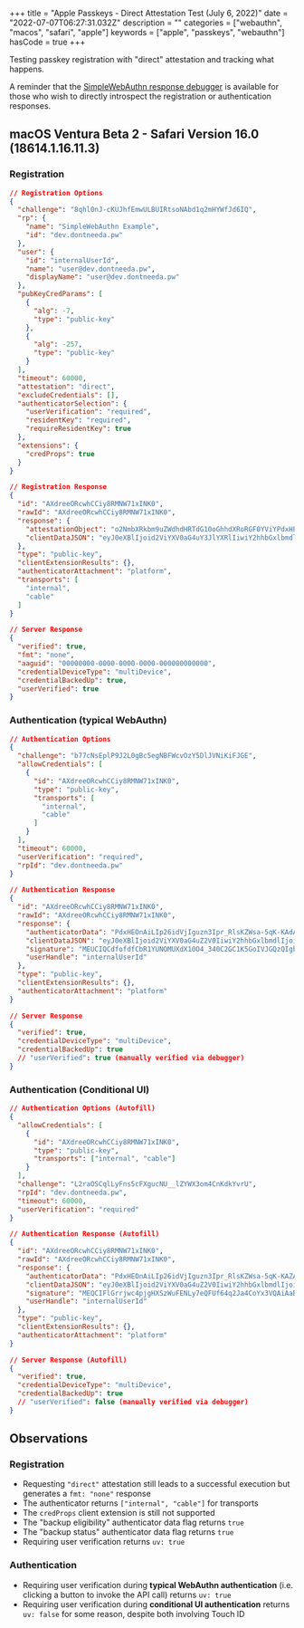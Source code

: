 +++
title = "Apple Passkeys - Direct Attestation Test (July 6, 2022)"
date = "2022-07-07T06:27:31.032Z"
description = ""
categories = ["webauthn", "macos", "safari", "apple"]
keywords = ["apple", "passkeys", "webauthn"]
hasCode = true
+++

Testing passkey registration with "direct" attestation and tracking what happens.

A reminder that the [SimpleWebAuthn response debugger](https://debugger.simplewebauthn.dev) is available for those who wish to directly introspect the registration or authentication responses.

## macOS Ventura Beta 2 - Safari Version 16.0 (18614.1.16.11.3)

### Registration

```json
// Registration Options
{
  "challenge": "8qhl0nJ-cKUJhfEmwULBUIRtsoNAbd1q2mHYWfJd6IQ",
  "rp": {
    "name": "SimpleWebAuthn Example",
    "id": "dev.dontneeda.pw"
  },
  "user": {
    "id": "internalUserId",
    "name": "user@dev.dontneeda.pw",
    "displayName": "user@dev.dontneeda.pw"
  },
  "pubKeyCredParams": [
    {
      "alg": -7,
      "type": "public-key"
    },
    {
      "alg": -257,
      "type": "public-key"
    }
  ],
  "timeout": 60000,
  "attestation": "direct",
  "excludeCredentials": [],
  "authenticatorSelection": {
    "userVerification": "required",
    "residentKey": "required",
    "requireResidentKey": true
  },
  "extensions": {
    "credProps": true
  }
}

// Registration Response
{
  "id": "AXdreeORcwhCCiy8RMNW71xINK0",
  "rawId": "AXdreeORcwhCCiy8RMNW71xINK0",
  "response": {
    "attestationObject": "o2NmbXRkbm9uZWdhdHRTdG10oGhhdXRoRGF0YViYPdxHEOnAiLIp26idVjIguzn3Ipr_RlsKZWsa-5qK-KBdAAAAAAAAAAAAAAAAAAAAAAAAAAAAFAF3a3njkXMIQgosvETDVu9cSDStpQECAyYgASFYIBEtMfThOHMz9o8bq1KONhE59gUHOFeIvo93pbDu6OusIlgg8FOvHtoKW_Sdif0qQHGhEJir8xMkHX4OPtY1RYRtDko",
    "clientDataJSON": "eyJ0eXBlIjoid2ViYXV0aG4uY3JlYXRlIiwiY2hhbGxlbmdlIjoiOHFobDBuSi1jS1VKaGZFbXdVTEJVSVJ0c29OQWJkMXEybUhZV2ZKZDZJUSIsIm9yaWdpbiI6Imh0dHBzOi8vZGV2LmRvbnRuZWVkYS5wdyJ9"
  },
  "type": "public-key",
  "clientExtensionResults": {},
  "authenticatorAttachment": "platform",
  "transports": [
    "internal",
    "cable"
  ]
}

// Server Response
{
  "verified": true,
  "fmt": "none",
  "aaguid": "00000000-0000-0000-0000-000000000000",
  "credentialDeviceType": "multiDevice",
  "credentialBackedUp": true,
  "userVerified": true
}
```

### Authentication (typical WebAuthn)

```json
// Authentication Options
{
  "challenge": "b77cNsEplP9J2L0gBc5egNBFWcvOzY5DlJVNiKiFJGE",
  "allowCredentials": [
    {
      "id": "AXdreeORcwhCCiy8RMNW71xINK0",
      "type": "public-key",
      "transports": [
        "internal",
        "cable"
      ]
    }
  ],
  "timeout": 60000,
  "userVerification": "required",
  "rpId": "dev.dontneeda.pw"
}

// Authentication Response
{
  "id": "AXdreeORcwhCCiy8RMNW71xINK0",
  "rawId": "AXdreeORcwhCCiy8RMNW71xINK0",
  "response": {
    "authenticatorData": "PdxHEOnAiLIp26idVjIguzn3Ipr_RlsKZWsa-5qK-KAdAAAAAA",
    "clientDataJSON": "eyJ0eXBlIjoid2ViYXV0aG4uZ2V0IiwiY2hhbGxlbmdlIjoiYjc3Y05zRXBsUDlKMkwwZ0JjNWVnTkJGV2N2T3pZNURsSlZOaUtpRkpHRSIsIm9yaWdpbiI6Imh0dHBzOi8vZGV2LmRvbnRuZWVkYS5wdyJ9",
    "signature": "MEUCIQCdfofdfCbR1YUNOMUXdX10O4_340C2GC1K5GoIVJGQzQIgbCAM9RIeTN92pfd_iyhKw_Xi6zKhJ49ptnKzMG3vnNA",
    "userHandle": "internalUserId"
  },
  "type": "public-key",
  "clientExtensionResults": {},
  "authenticatorAttachment": "platform"
}

// Server Response
{
  "verified": true,
  "credentialDeviceType": "multiDevice",
  "credentialBackedUp": true
  // "userVerified": true (manually verified via debugger)
}
```

### Authentication (Conditional UI)

```json
// Authentication Options (Autofill)
{
  "allowCredentials": [
    {
      "id": "AXdreeORcwhCCiy8RMNW71xINK0",
      "type": "public-key",
      "transports": ["internal", "cable"]
    }
  ],
  "challenge": "L2raOSCqlLyFns5cFXgucNU__lZYWX3om4CnKdkYvrU",
  "rpId": "dev.dontneeda.pw",
  "timeout": 60000,
  "userVerification": "required"
}

// Authentication Response (Autofill)
{
  "id": "AXdreeORcwhCCiy8RMNW71xINK0",
  "rawId": "AXdreeORcwhCCiy8RMNW71xINK0",
  "response": {
    "authenticatorData": "PdxHEOnAiLIp26idVjIguzn3Ipr_RlsKZWsa-5qK-KAZAAAAAA",
    "clientDataJSON": "eyJ0eXBlIjoid2ViYXV0aG4uZ2V0IiwiY2hhbGxlbmdlIjoiREtUTGVLQ1otZm14eXZNMHVoTzBuS3NrT0R6NmY0dWtYellQcy12TDZVRSIsIm9yaWdpbiI6Imh0dHBzOi8vZGV2LmRvbnRuZWVkYS5wdyJ9",
    "signature": "MEQCIFlGrrjwc4pjgHXSzWuFENLy7eQFUf64q2Ja4CoYx3VQAiAaB-uAApF7rF9tV2UhyDVnQ63Y98kkHWJU2Q35IaHLhw",
    "userHandle": "internalUserId"
  },
  "type": "public-key",
  "clientExtensionResults": {},
  "authenticatorAttachment": "platform"
}

// Server Response (Autofill)
{
  "verified": true,
  "credentialDeviceType": "multiDevice",
  "credentialBackedUp": true
  // "userVerified": false (manually verified via debugger)
}
```

## Observations

### Registration

- Requesting `"direct"` attestation still leads to a successful execution but generates a `fmt: "none"` response
- The authenticator returns `["internal", "cable"]` for transports
- The `credProps` client extension is still not supported
- The "backup eligibility" authenticator data flag returns `true`
- The "backup status" authenticator data flag returns `true`
- Requiring user verification returns `uv: true`

### Authentication

- Requiring user verification during **typical WebAuthn authentication** (i.e. clicking a button to invoke the API call) returns `uv: true`
- Requiring user verification during **conditional UI authentication** returns `uv: false` for some reason, despite both involving Touch ID
